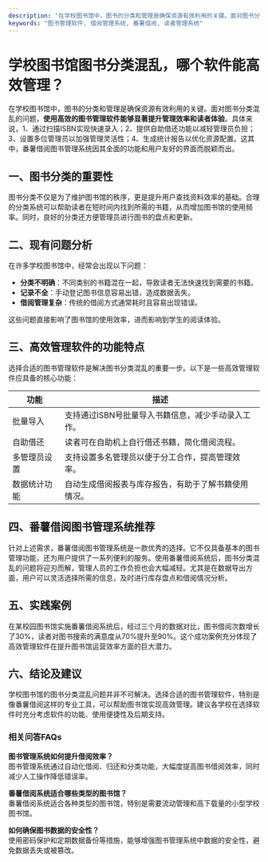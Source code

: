 ```yaml
---
description: "在学校图书馆中，图书的分类和管理是确保资源有效利用的关键。面对图书分类混乱的问题，**使用高效的图书管理软件能够显著提升管理效率和读者体验**。具体来说，1、通过扫描ISBN实现快速录入；2、提供自助借还功能以减轻管理员负担；3、设置多位管理员以加强管理灵活性；4、生成统计报告以优化资源配置。这其中，番薯借阅图书管理系统因其全面的功能和用户友好的界面而脱颖而出。"
keywords: "图书管理软件, 借阅管理系统, 番薯借阅, 读者管理系统"
---
```

# 学校图书馆图书分类混乱，哪个软件能高效管理？

在学校图书馆中，图书的分类和管理是确保资源有效利用的关键。面对图书分类混乱的问题，**使用高效的图书管理软件能够显著提升管理效率和读者体验**。具体来说，1、通过扫描ISBN实现快速录入；2、提供自助借还功能以减轻管理员负担；3、设置多位管理员以加强管理灵活性；4、生成统计报告以优化资源配置。这其中，番薯借阅图书管理系统因其全面的功能和用户友好的界面而脱颖而出。

## **一、图书分类的重要性**

图书分类不仅是为了维护图书馆的秩序，更是提升用户查找资料效率的基础。合理的分类系统可以帮助读者在短时间内找到所需的书籍，从而增加图书馆的使用频率。同时，良好的分类还方便管理员进行图书的盘点和更新。

## **二、现有问题分析**

在许多学校图书馆中，经常会出现以下问题：

- **分类不明确**：不同类别的书籍混在一起，导致读者无法快速找到需要的书籍。
- **记录不全**：手动登记图书信息容易出错，造成数据丢失。
- **借阅管理复杂**：传统的借阅方式通常耗时且容易出现错误。
  
这些问题直接影响了图书馆的使用效率，进而影响到学生的阅读体验。

## **三、高效管理软件的功能特点**

选择合适的图书管理软件是解决图书分类混乱的重要一步。以下是一些高效管理软件应具备的核心功能：

| 功能                 | 描述                                                       |
|----------------------|------------------------------------------------------------|
| 批量导入            | 支持通过ISBN号批量导入书籍信息，减少手动录入工作。       |
| 自助借还            | 读者可在自助机上自行借还书籍，简化借阅流程。             |
| 多管理员设置        | 支持设置多名管理员以便于分工合作，提高管理效率。         |
| 数据统计功能        | 自动生成借阅报表与库存报告，有助于了解书籍使用情况。     |

## **四、番薯借阅图书管理系统推荐**

针对上述需求，番薯借阅图书管理系统是一款优秀的选择。它不仅具备基本的图书管理功能，还为用户提供了一系列便利的服务。使用番薯借阅系统后，图书分类混乱的问题将迎刃而解，管理人员的工作负担也会大幅减轻。尤其是在数据导出方面，用户可以灵活选择所需的信息，及时进行库存盘点和借阅情况分析。

## **五、实践案例**

在某校园图书馆实施番薯借阅系统后，经过三个月的数据对比，图书借阅次数增长了30%，读者对图书搜索的满意度从70%提升至90%。这个成功案例充分体现了高效管理软件在提升图书馆运营效率方面的巨大潜力。

## **六、结论及建议**

学校图书馆的图书分类混乱问题并非不可解决。选择合适的图书管理软件，特别是像番薯借阅这样的专业工具，可以帮助图书馆实现高效管理。建议各学校在选择软件时充分考虑软件的功能、使用便捷性及后期支持。

### 相关问答FAQs

**图书管理系统如何提升借阅效率？**  
图书管理系统通过自动化借阅、归还和分类功能，大幅度提高图书借阅效率，同时减少人工操作降低错误率。

**番薯借阅系统适合哪些类型的图书馆？**  
番薯借阅系统适合各种类型的图书馆，特别是需要流动管理和高下载量的小型学校图书馆。

**如何确保图书数据的安全性？**  
使用密码保护和定期数据备份等措施，能够增强图书管理系统中数据的安全性，避免数据丢失或被篡改。

